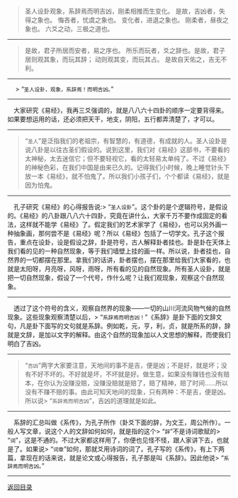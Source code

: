 > 圣人设卦观象，系辞焉而明吉凶，刚柔相推而生变化。 是故，吉凶者，失得之象也。 悔吝者，忧虞之象也。 变化者，进退之象也。 刚柔者，昼夜之象也。 六爻之动，三极之道也。
___
> 是故，君子所居而安者，易之序也。 所乐而玩者，爻之辞也。是故，君子居则观其象，而玩其辞； 动则观其变，而玩其占。 是故自天佑之，吉无不利。
___
&emsp; > “``圣人设卦，观象，系辞焉！而明吉凶。``”
___
&emsp;大家研究《易经》，我再三爻强调的，就是八八六十四卦的顺序一定要背得来。如果要想运用的话，还必须把天干，地支，阴阳，五行都弄清楚了，才可以。
___
> “``圣人``”是泛指我们的老祖宗，有智慧的，有道德，有成就的人。圣人设卦是说八卦是以往古圣们假设的。说到这里，我们对《易经》这部书，不要看的太神秘，太去迷信它；但不要轻视它，看的太轻易太单纯了。不过《易经》的神秘色彩，在我们中国是由来已久的。记得我们小时候，晚上睡觉针头下放一本《易经》，就不怕鬼了。所以我们小孩子们，个个都读《易经》，就是因为怕鬼。
___
&emsp;孔子研究《易经》的心得报告说:> “``圣人设卦``”。这个卦的是个逻辑符号，是假设的。《易经》的八卦跟八八六十四卦，究竟在讲什么，大家千万不要作成固定的看法，这样就不能学《易经》了。假定我们的艺术家学了《易经》，也可以另外画一种抽象画，那何尝不是《易经》呢？所以《易经》包括了一切学文。孔子这个报告，重点在设卦，设是假设之辞，卦是符号，古人解释卦者挂也。卦是卦在天体上我们看的见的一种自然现象，等于我们墙壁上挂的画一样。所以说，卦者挂也，自然界的一切都摆在那里。拿我们的话讲，卦者摆也，摆在那里给我们大家看的，也就是太阳呀，月亮呀，风呀，雨呀，所有看的见的自然现象。所有圣人设卦，就是把一切自然现象，假设了一个代号，作什么呢？让我们观现象，观察这个自然现象。
___
&emsp;透过了这个符号的含义，观察自然界的现象——一切的山川河流风物气候的自然现象。这些现象观察清楚以后，> “``系辞焉而明吉凶！``”《系辞》是卦下面的文辞文句，凡是卦下面写的文句就是系辞。例如乾，元，亨，利，贞，就是所系的辞，辞就是文辞，是加以文字的解释。由这个自然的现象加以人文思想的解释，而使我们明白了吉凶。
___
> “``吉凶``”两字大家要注意，天地间的事不是吉，便是凶；不是好，就是坏；没有不好不坏的。不好就是坏，不坏就是好。做生意，如果没有赚钱也没有赔本，在你认为没赚没赔，没赚没赔就是赔了，赔了精神，赔了时间……所以没有不赚不赔的事。由此可知天地间的现象，只有两种：不是吉，便是凶。所以说> “``系辞焉而明吉凶``”，吉凶的道理就是如此。
___
&emsp;系辞的汇总叫做《系传》，为孔子所作（卦爻下面的辞，为文王，周公所作）。一般人写文章，说这个人的文辞如何如何，就是指的这个> “``辞``”不是诗词歌赋的> “``词``”，这是不通的。不过大家都这样用了，你便也见怪不怪，跟人家讲下去，也就是了。如果说> “``词章``”如何，那就爻用诗词的词了。孔子写的《系传》，有上下两篇，拿现在的话来说，就是论文或心得报告，孔子那是叫《系辞》。因此他说> “``系辞焉而明吉凶。``”
___
[返回目录](../../../master/README.md#目录)
